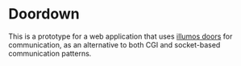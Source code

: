 # Doordown
This is a prototype for a web application that uses [illumos doors][1] for
communication, as an alternative to both CGI and socket-based communication
patterns.

[1]: https://github.com/robertdfrench/revolving-door
